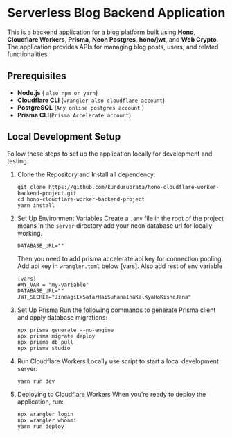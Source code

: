 
# Serverless Blog Backend Application

This is a backend application for a blog platform built using **Hono**, **Cloudflare Workers**, **Prisma**, **Neon Postgres**, **hono/jwt**, and **Web Crypto**. The application provides APIs for managing blog posts, users, and related functionalities.
## Prerequisites

-   **Node.js** ( `also npm or yarn`)
-   **Cloudflare CLI** (`wrangler also cloudflare account`)
-   **PostgreSQL** (`Any online postgres account` )
-   **Prisma CLI**(`Prisma Accelerate account`)
## Local Development Setup

Follow these steps to set up the application locally for development and testing.

1. Clone the Repository and Install all dependency:
	 ```
	 git clone https://github.com/kundusubrata/hono-cloudflare-worker-backend-project.git
	 cd hono-cloudflare-worker-backend-project
	 yarn install
	 ```
2. Set Up Environment Variables
	Create a `.env` file in the root of the project means in the `server` directory add your neon database url for locally working. 
	``` 
	DATABASE_URL=""
	```
	Then you need to add prisma accelerate api key for connection pooling. Add api key in  `wrangler.toml` below [vars]. Also add rest of env variable
	
	```
	[vars]
	#MY_VAR = "my-variable"
	DATABASE_URL=""
	JWT_SECRET="JindagiEkSafarHaiSuhanaIhaKalKyaHoKisneJana"
	```
3. Set Up Prisma
	Run the following commands to generate Prisma client and apply database migrations:
	```
	npx prisma generate --no-engine
	npx prisma migrate deploy
	npx prisma db pull
	npx prisma studio
	```
4. Run Cloudflare Workers Locally
	use script to start a local development server:
	```
	yarn run dev
	```
5. Deploying to Cloudflare Workers
	When you're ready to deploy the application, run:
	```
	npx wrangler login
	npx wrangler whoami
	yarn run deploy
	```